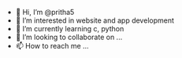 - 👋 Hi, I’m @pritha5
- 👀 I’m interested in website and app development
- 🌱 I’m currently learning c, python
- 💞️ I’m looking to collaborate on ...
- 📫 How to reach me ...

<!---
pritha5/pritha5 is a ✨ special ✨ repository because its `README.md` (this file) appears on your GitHub profile.
You can click the Preview link to take a look at your changes.
--->
